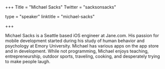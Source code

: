 +++
Title = "Michael Sacks"
Twitter = "sacksonsacks"

type = "speaker"
linktitle = "michael-sacks"

+++


Michael Sacks is a Seattle based iOS engineer at Jane.com. His passion for mobile development started during his study of human behavior and psychology at Emory University. Michael has various apps on the app store and in development. While not programming, Michael enjoys teaching, entrepreneurship, outdoor sports, traveling, cooking, and desperately trying to make people laugh.​

